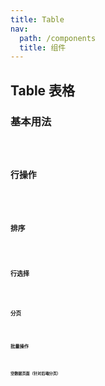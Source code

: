 ```yaml
---
title: Table
nav:
  path: /components
  title: 组件
---
```


## Table 表格

### 基本用法

<code src="./demos/basic.tsx" />

### 行操作

<code src="./demos/row-action.tsx" />

### 排序

<code src="./demos/sort.tsx" />

### 行选择

<code src="./demos/row-selection.tsx" />

### 分页

<code src="./demos/pagination.tsx" />

### 批量操作

<code src="./demos/batch-operation.tsx" />

### 空数据页面（针对后端分页）

<code src="./demos/empty-text.tsx" />
